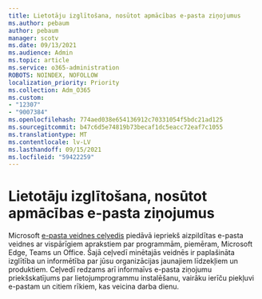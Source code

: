 ```yaml
---
title: Lietotāju izglītošana, nosūtot apmācības e-pasta ziņojumus
ms.author: pebaum
author: pebaum
manager: scotv
ms.date: 09/13/2021
ms.audience: Admin
ms.topic: article
ms.service: o365-administration
ROBOTS: NOINDEX, NOFOLLOW
localization_priority: Priority
ms.collection: Adm_O365
ms.custom:
- "12307"
- "9007384"
ms.openlocfilehash: 774aed038e654136912c70331054f5bdc21ad125
ms.sourcegitcommit: b47c6d5e74819b73becaf1dc5eacc72eaf7c1055
ms.translationtype: MT
ms.contentlocale: lv-LV
ms.lasthandoff: 09/15/2021
ms.locfileid: "59422259"
---
```

# <a name="educate-users-by-sending-training-emails"></a>Lietotāju izglītošana, nosūtot apmācības e-pasta ziņojumus

Microsoft [e-pasta veidnes ceļvedis](https://admin.microsoft.com/adminportal/home#/emailtemplates) piedāvā iepriekš aizpildītas e-pasta veidnes ar vispārīgiem aprakstiem par programmām, piemēram, Microsoft Edge, Teams un Office. Šajā ceļvedī minētajās veidnēs ir paplašināta izglītība un informētība par jūsu organizācijas jaunajiem līdzekļiem un produktiem. Ceļvedī redzams arī informaīvs e-pasta ziņojumu priekšskatījums par lietojumprogrammu instalēšanu, vairāku ierīču piekļuvi e-pastam un citiem rīkiem, kas veicina darba dienu.